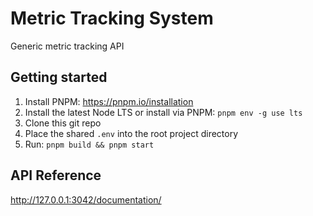 # Metric Tracking System
Generic metric tracking API

## Getting started
1. Install PNPM: https://pnpm.io/installation
2. Install the latest Node LTS or install via PNPM: `pnpm env -g use lts`
3. Clone this git repo
4. Place the shared `.env` into the root project directory
5. Run: `pnpm build && pnpm start`

## API Reference
http://127.0.0.1:3042/documentation/
